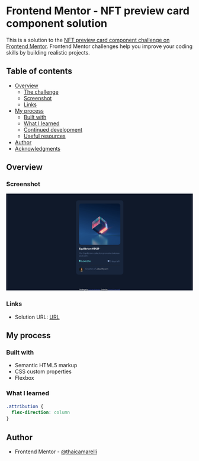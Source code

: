 # Frontend Mentor - NFT preview card component solution

This is a solution to the [NFT preview card component challenge on Frontend Mentor](https://www.frontendmentor.io/challenges/nft-preview-card-component-SbdUL_w0U). Frontend Mentor challenges help you improve your coding skills by building realistic projects. 

## Table of contents

- [Overview](#overview)
  - [The challenge](#the-challenge)
  - [Screenshot](#screenshot)
  - [Links](#links)
- [My process](#my-process)
  - [Built with](#built-with)
  - [What I learned](#what-i-learned)
  - [Continued development](#continued-development)
  - [Useful resources](#useful-resources)
- [Author](#author)
- [Acknowledgments](#acknowledgments)

## Overview

### Screenshot

![Screenshot](./images/screenshot-nft.png)

### Links

- Solution URL: [URL](https://thaicamarelli.github.io/NFT-CARD/)


## My process

### Built with

- Semantic HTML5 markup
- CSS custom properties
- Flexbox

### What I learned

```css
.attribution {
  flex-direction: column
}
```

## Author

- Frontend Mentor - [@thaicamarelli](https://www.frontendmentor.io/profile/thaicamarelli)


